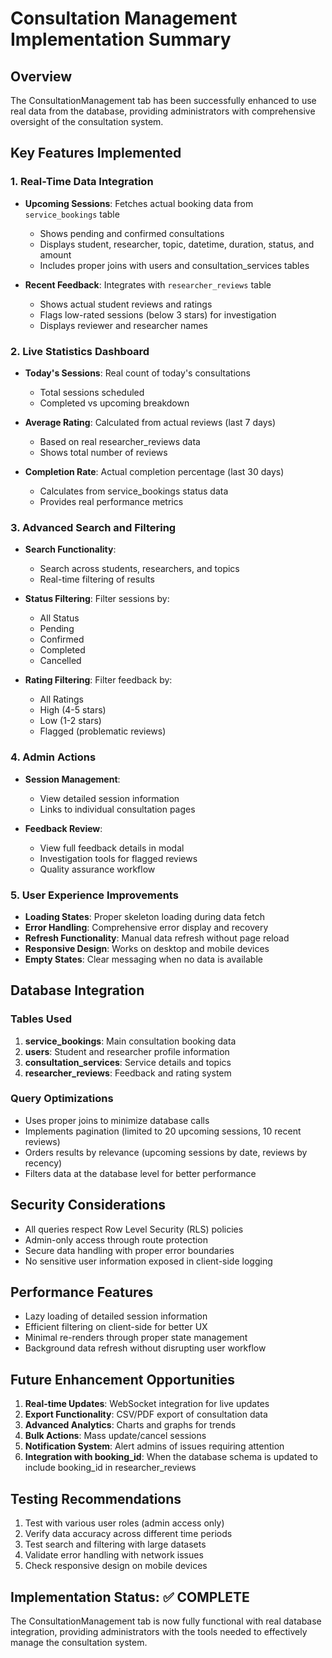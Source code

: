 # Consultation Management Implementation Summary

## Overview
The ConsultationManagement tab has been successfully enhanced to use real data from the database, providing administrators with comprehensive oversight of the consultation system.

## Key Features Implemented

### 1. Real-Time Data Integration
- **Upcoming Sessions**: Fetches actual booking data from `service_bookings` table
  - Shows pending and confirmed consultations
  - Displays student, researcher, topic, datetime, duration, status, and amount
  - Includes proper joins with users and consultation_services tables

- **Recent Feedback**: Integrates with `researcher_reviews` table
  - Shows actual student reviews and ratings
  - Flags low-rated sessions (below 3 stars) for investigation
  - Displays reviewer and researcher names

### 2. Live Statistics Dashboard
- **Today's Sessions**: Real count of today's consultations
  - Total sessions scheduled
  - Completed vs upcoming breakdown

- **Average Rating**: Calculated from actual reviews (last 7 days)
  - Based on real researcher_reviews data
  - Shows total number of reviews

- **Completion Rate**: Actual completion percentage (last 30 days)
  - Calculates from service_bookings status data
  - Provides real performance metrics

### 3. Advanced Search and Filtering
- **Search Functionality**: 
  - Search across students, researchers, and topics
  - Real-time filtering of results

- **Status Filtering**: Filter sessions by:
  - All Status
  - Pending
  - Confirmed  
  - Completed
  - Cancelled

- **Rating Filtering**: Filter feedback by:
  - All Ratings
  - High (4-5 stars)
  - Low (1-2 stars)
  - Flagged (problematic reviews)

### 4. Admin Actions
- **Session Management**:
  - View detailed session information
  - Links to individual consultation pages

- **Feedback Review**:
  - View full feedback details in modal
  - Investigation tools for flagged reviews
  - Quality assurance workflow

### 5. User Experience Improvements
- **Loading States**: Proper skeleton loading during data fetch
- **Error Handling**: Comprehensive error display and recovery
- **Refresh Functionality**: Manual data refresh without page reload
- **Responsive Design**: Works on desktop and mobile devices
- **Empty States**: Clear messaging when no data is available

## Database Integration

### Tables Used
1. **service_bookings**: Main consultation booking data
2. **users**: Student and researcher profile information
3. **consultation_services**: Service details and topics
4. **researcher_reviews**: Feedback and rating system

### Query Optimizations
- Uses proper joins to minimize database calls
- Implements pagination (limited to 20 upcoming sessions, 10 recent reviews)
- Orders results by relevance (upcoming sessions by date, reviews by recency)
- Filters data at the database level for better performance

## Security Considerations
- All queries respect Row Level Security (RLS) policies
- Admin-only access through route protection
- Secure data handling with proper error boundaries
- No sensitive user information exposed in client-side logging

## Performance Features
- Lazy loading of detailed session information
- Efficient filtering on client-side for better UX
- Minimal re-renders through proper state management
- Background data refresh without disrupting user workflow

## Future Enhancement Opportunities
1. **Real-time Updates**: WebSocket integration for live updates
2. **Export Functionality**: CSV/PDF export of consultation data
3. **Advanced Analytics**: Charts and graphs for trends
4. **Bulk Actions**: Mass update/cancel sessions
5. **Notification System**: Alert admins of issues requiring attention
6. **Integration with booking_id**: When the database schema is updated to include booking_id in researcher_reviews

## Testing Recommendations
1. Test with various user roles (admin access only)
2. Verify data accuracy across different time periods
3. Test search and filtering with large datasets
4. Validate error handling with network issues
5. Check responsive design on mobile devices

## Implementation Status: ✅ COMPLETE
The ConsultationManagement tab is now fully functional with real database integration, providing administrators with the tools needed to effectively manage the consultation system.
